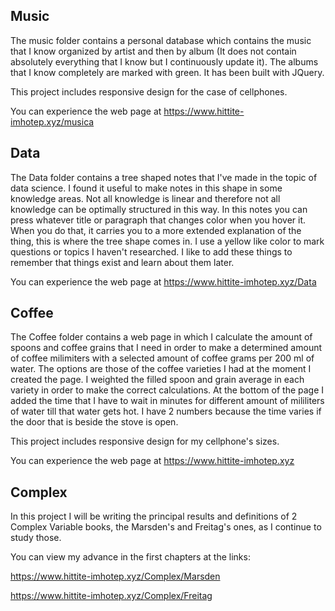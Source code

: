 ## Music

The music folder contains a personal database which contains the music that I know organized by artist and then by album (It does not contain absolutely everything that I know but I continuously update it). The albums that I know completely are marked with green. It has been built with JQuery.

This project includes responsive design for the case of cellphones.

You can experience the web page at https://www.hittite-imhotep.xyz/musica

## Data

The Data folder contains a tree shaped notes that I've made in the topic of data science. I found it useful to make notes in this shape in some knowledge areas. Not all knowledge is linear and therefore not all knowledge can be optimally structured in this way. In this notes you can press whatever title or paragraph that changes color when you hover it. When you do that, it carries you to a more extended explanation of the thing, this is where the tree shape comes in. I use a yellow like color to mark questions or topics I haven't researched. I like to add these things to remember that things exist and learn about them later.

You can experience the web page at https://www.hittite-imhotep.xyz/Data

## Coffee

The Coffee folder contains a web page in which I calculate the amount of spoons and coffee grains that I need in order to make a determined amount of coffee milimiters with a selected amount of 
coffee grams per 200 ml of water. The options are those of the coffee varieties I had at the moment I created the page. I weighted the filled spoon and grain average in each variety in order to
make the correct calculations. At the bottom of the page I added the time that I have to wait in minutes for different amount of mililiters of water till that water gets hot. I have 2 numbers 
because the time varies if the door that is beside the stove is open.

This project includes responsive design for my cellphone's sizes.

You can experience the web page at https://www.hittite-imhotep.xyz

## Complex

In this project I will be writing the principal results and definitions of 2 Complex Variable books, the Marsden's and Freitag's ones, as I continue to study those.

You can view my advance in the first chapters at the links:

https://www.hittite-imhotep.xyz/Complex/Marsden

https://www.hittite-imhotep.xyz/Complex/Freitag













